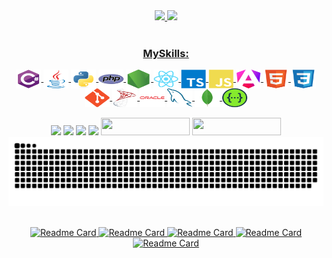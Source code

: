 <div align="center">
  <a href="https://github.com/GustavoVieiraa">
  <img height="190em" src="https://github-readme-stats.vercel.app/api?username=GustavoVieiraa&show_icons=true&theme=highcontrast&include_all_commits=true&count_private=true&rank_icon=github"/>
 <img height="190em" src="https://github-readme-stats.vercel.app/api/top-langs/?username=GustavoVieiraa&layout=compact&langs_count=10&theme=highcontrast"/>
    
 </div>
  
 <div style="display: inline_block" align="center"><br>
  <h3>MySkills: </h3> 
  <img align="center" alt="Gusta-Csharp" height="30" width="40" src="https://raw.githubusercontent.com/devicons/devicon/master/icons/csharp/csharp-original.svg">
  <img align="center" alt="Gusta-java" height="30" width="40" src="https://raw.githubusercontent.com/devicons/devicon/master/icons/java/java-original.svg">
  <img align="center" alt="Gusta-Python" height="30" width="40" src="https://raw.githubusercontent.com/devicons/devicon/master/icons/python/python-original.svg">
  <img align="center" alt="Gusta-php" height="30" width="40" src="https://raw.githubusercontent.com/devicons/devicon/master/icons/php/php-original.svg">
  <img align="center" alt="Gusta-Node" height="30" width="40" src="https://raw.githubusercontent.com/devicons/devicon/master/icons/nodejs/nodejs-original.svg">
  <img align="center" alt="Gusta-React" height="30" width="40" src="https://raw.githubusercontent.com/devicons/devicon/master/icons/react/react-original.svg">
  <img align="center" alt="Gusta-React" height="30" width="40" src="https://raw.githubusercontent.com/devicons/devicon/master/icons/typescript/typescript-original.svg">
  <img align="center" alt="Gusta-Js" height="30" width="40" src="https://raw.githubusercontent.com/devicons/devicon/master/icons/javascript/javascript-plain.svg">
  <img align="center" alt="Gusta-angular" height="30" width="40" src="https://raw.githubusercontent.com/devicons/devicon/master/icons/angular/angular-original.svg">
  <img align="center" alt="Gusta-HTML" height="30" width="40" src="https://raw.githubusercontent.com/devicons/devicon/master/icons/html5/html5-original.svg">
  <img align="center" alt="Gusta-CSS" height="30" width="40" src="https://raw.githubusercontent.com/devicons/devicon/master/icons/css3/css3-original.svg">
  <img align="center" alt="Gusta-Git" height="30" width="40" src="https://raw.githubusercontent.com/devicons/devicon/master/icons/git/git-original.svg">
  <img align="center" alt="Gusta-SQLServer" height="30" width="40" src="https://raw.githubusercontent.com/devicons/devicon/master/icons/microsoftsqlserver/microsoftsqlserver-original.svg">
  <img align="center" alt="Gusta-Oracle" height="30" width="40" src="https://raw.githubusercontent.com/devicons/devicon/master/icons/oracle/oracle-original.svg">
  <img align="center" alt="Gusta-MySQL" height="30" width="40" src="https://raw.githubusercontent.com/devicons/devicon/master/icons/mysql/mysql-original.svg">
  <img align="center" alt="Gusta-MongoDB" height="30" width="40" src="https://raw.githubusercontent.com/devicons/devicon/master/icons/mongodb/mongodb-original.svg">
  <img align="center" alt="Gusta-Swagger" height="30" width="40" src="https://raw.githubusercontent.com/devicons/devicon/master/icons/swagger/swagger-original.svg">
</div>  

<br>

<div align="center">
  <a href="https://www.instagram.com/gusmandev/" target="_blank"><img src="https://img.shields.io/badge/-Instagram-%23E4405F?style=for-the-badge&logo=instagram&logoColor=white" target="_blank"></a>
  <a href = "mailto:gustavovieira292016@gmail.com"><img src="https://img.shields.io/badge/-Gmail-%23333?style=for-the-badge&logo=gmail&logoColor=white" target="_blank"></a>
  <a href="https://www.linkedin.com/in/gustavo-vieira-0b2516220/" target="_blank"><img src="https://img.shields.io/badge/-LinkedIn-%230077B5?style=for-the-badge&logo=linkedin&logoColor=white" target="_blank"></a>
  <a href="https://www.duolingo.com/profile/GustavoVieiraXD" target="_blank"><img src="https://img.shields.io/badge/Duolingo-58CC02?style=for-the-badge&logo=Duolingo&logoColor=white" target="_blank"></a>
  <a href="#" target="_blank"><img height="28" width="142" src="https://komarev.com/ghpvc/?username=GustavoVieiraa&base=128593&color=blue&style=for-the-badge&label=VIEWS" target="_blank"></a>
  <img height="28" width="142" src=https://media0.giphy.com/media/v1.Y2lkPTc5MGI3NjExaGU2OTdqcjI5ZDIzcTZocTVhYThxajQ5eHZnZHV4em1na29vYWllZCZlcD12MV9pbnRlcm5hbF9naWZfYnlfaWQmY3Q9Zw/V4NSR1NG2p0KeJJyr5/giphy.webp>
</div>

<div align="center">
  <img src="https://raw.githubusercontent.com/platane/snk/output/github-contribution-grid-snake-dark.svg">
</div>

<br>

<p align="center">
  <a href="https://github.com/GustavoVieiraa/Formacao-.NET-CSHARP-Alura">
    <img src="https://github-readme-stats.vercel.app/api/pin/?username=GustavoVieiraa&repo=Formacao-.NET-CSHARP-Alura&theme="dark" alt="Readme Card">
  </a>
  <a href="https://github.com/GustavoVieiraa/React-Alura">
    <img src="https://github-readme-stats.vercel.app/api/pin/?username=GustavoVieiraa&repo=React-Alura&theme="dark" alt="Readme Card">
  </a>
  <a href="https://github.com/GustavoVieiraa/React-Ada-Tech">
    <img src="https://github-readme-stats.vercel.app/api/pin/?username=GustavoVieiraa&repo=React-Ada-Tech&theme="dark" alt="Readme Card">
  </a>
  <a href="https://github.com/GustavoVieiraa/CSharp-COMPLETO">
    <img src="https://github-readme-stats.vercel.app/api/pin/?username=GustavoVieiraa&repo=CSharp-COMPLETO&theme="dark" alt="Readme Card">
  </a>
  <a href="https://github.com/GustavoVieiraa/Bootcamp-Santander-2024-Backend-com-Java">
    <img src="https://github-readme-stats.vercel.app/api/pin/?username=GustavoVieiraa&repo=Bootcamp-Santander-2024-Backend-com-Java&theme="dark" alt="Readme Card">
  </a>
</p>
